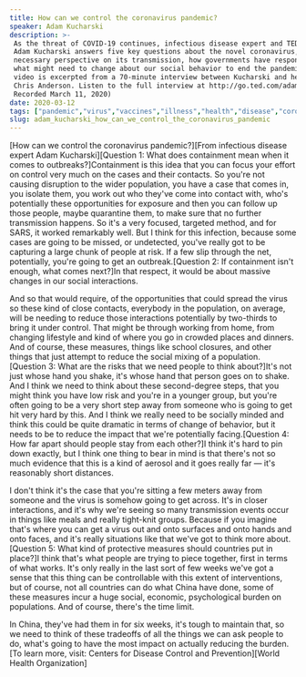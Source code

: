 ```yaml
---
title: How can we control the coronavirus pandemic?
speaker: Adam Kucharski
description: >-
 As the threat of COVID-19 continues, infectious disease expert and TED Fellow
 Adam Kucharski answers five key questions about the novel coronavirus, providing
 necessary perspective on its transmission, how governments have responded and
 what might need to change about our social behavior to end the pandemic. (This
 video is excerpted from a 70-minute interview between Kucharski and head of TED
 Chris Anderson. Listen to the full interview at http://go.ted.com/adamkucharski.
 Recorded March 11, 2020)
date: 2020-03-12
tags: ["pandemic","virus","vaccines","illness","health","disease","coronavirus","ted-fellows"]
slug: adam_kucharski_how_can_we_control_the_coronavirus_pandemic
---
```


[How can we control the coronavirus pandemic?][From infectious disease expert Adam
Kucharski][Question 1: What does containment mean when it comes to outbreaks?]Containment
is this idea that you can focus your effort on control very much on the cases and their
contacts. So you're not causing disruption to the wider population, you have a case that
comes in, you isolate them, you work out who they've come into contact with, who's
potentially these opportunities for exposure and then you can follow up those people,
maybe quarantine them, to make sure that no further transmission happens. So it's a very
focused, targeted method, and for SARS, it worked remarkably well. But I think for this
infection, because some cases are going to be missed, or undetected, you've really got to
be capturing a large chunk of people at risk. If a few slip through the net, potentially,
you're going to get an outbreak.[Question 2: If containment isn't enough, what comes
next?]In that respect, it would be about massive changes in our social
interactions.

And so that would require, of the opportunities that could spread the virus so these kind
of close contacts, everybody in the population, on average, will be needing to reduce
those interactions potentially by two-thirds to bring it under control. That might be
through working from home, from changing lifestyle and kind of where you go in crowded
places and dinners. And of course, these measures, things like school closures, and other
things that just attempt to reduce the social mixing of a population.[Question 3: What are
the risks that we need people to think about?]It's not just whose hand you shake, it's
whose hand that person goes on to shake. And I think we need to think about these
second-degree steps, that you might think you have low risk and you're in a younger group,
but you're often going to be a very short step away from someone who is going to get hit
very hard by this. And I think we really need to be socially minded and think this could
be quite dramatic in terms of change of behavior, but it needs to be to reduce the impact
that we're potentially facing.[Question 4: How far apart should people stay from each
other?]I think it's hard to pin down exactly, but I think one thing to bear in mind is
that there's not so much evidence that this is a kind of aerosol and it goes really far —
it's reasonably short distances.

I don't think it's the case that you're sitting a few meters away from someone and the
virus is somehow going to get across. It's in closer interactions, and it's why we're
seeing so many transmission events occur in things like meals and really tight-knit
groups. Because if you imagine that's where you can get a virus out and onto surfaces and
onto hands and onto faces, and it's really situations like that we've got to think more
about.[Question 5: What kind of protective measures should countries put in place?]I think
that's what people are trying to piece together, first in terms of what works. It's only
really in the last sort of few weeks we've got a sense that this thing can be controllable
with this extent of interventions, but of course, not all countries can do what China have
done, some of these measures incur a huge social, economic, psychological burden on
populations. And of course, there's the time limit.

In China, they've had them in for six weeks, it's tough to maintain that, so we need to
think of these tradeoffs of all the things we can ask people to do, what's going to have
the most impact on actually reducing the burden.[To learn more, visit: Centers for Disease
Control and Prevention][World Health Organization]

<!--
ad_duration=3.33
comment_count=28
event="The TED Interview"
external_duration=0
external_start_time=0
has_talk_citation=0
intro_duration=11.82
is_subtitle_required="False"
is_talk_featured="True"
language="en"
language_swap="False"
native_language="en"
number_of_related_talks=6
number_of_speakers=2
number_of_subtitled_videos=33
number_of_tags=8
number_of_talk_download_languages=35
number_of_talk_more_resources=2
number_of_talk_recommendations=0
number_of_talks_take_actions=0
post_ad_duration=0.83
published_timestamp="2020-03-16 16:28:50"
recording_date="2020-03-12"
speaker_description="Epidemiologist"
speaker_is_published=1
speaker_name="Adam Kucharski"
talk_name="How can we control the coronavirus pandemic?"
talks_tags=["pandemic","virus","vaccines","illness","health","disease","coronavirus","ted-fellows"]
talks_take_action=[]
url_photo_speaker="https://pe.tedcdn.com/images/ted/e887075d2d9ca37035415e16e8172e056eec4dff_254x191.jpg"
url_photo_talk="https://s3.amazonaws.com/talkstar-photos/uploads/d64c2867-1fd1-4e8e-a739-7decb86eaec8/AdamKucharski_2020V-embed.jpg"
url_webpage="https://www.ted.com/talks/adam_kucharski_how_can_we_control_the_coronavirus_pandemic"
video_type_name="Original Content"
-->